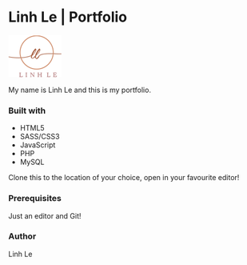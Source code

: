 # Linh Le | Portfolio
![All about me](images/Logo.png)

My name is Linh Le and this is my portfolio.

### Built with 
- HTML5
- SASS/CSS3
- JavaScript
- PHP
- MySQL

Clone this to the location of your choice, open in your favourite editor!
### Prerequisites
Just an editor and Git!

### Author
Linh Le

